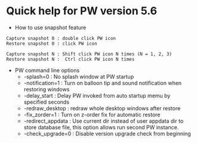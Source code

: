 
# Quick help for PW version 5.6
* How to use snapshot feature
```
Capture snapshot 0 : double click PW icon
Restore snapshot 0 : click PW icon

Capture snapshot N : Shift click PW icon N times (N = 1, 2, 3)
Restore snapshot N :  Ctrl click PW icon N times
```

* PW command line options
  * -splash=0       : No splash window at PW startup
  * -notification=1 : Turn on balloon tip and sound notification when restoring windows
  * -delay_start <seconds> : Delay PW invoked from auto startup memu by specified seconds
  * -redraw_desktop : redraw whole desktop windows after restore
  * -fix_zorder=1   : Turn on z-order fix for automatic restore
  * -redirect_appdata : Use current dir instead of user appdata dir to store database file, this option allows run second PW instance.
  * -check_upgrade=0 : Disable version upgrade check from beginning 

```